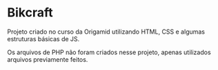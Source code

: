 # Bikcraft

Projeto criado no curso da Origamid utilizando HTML, CSS e algumas estruturas básicas de JS.

Os arquivos de PHP não foram criados nesse projeto, apenas utilizados arquivos previamente feitos.